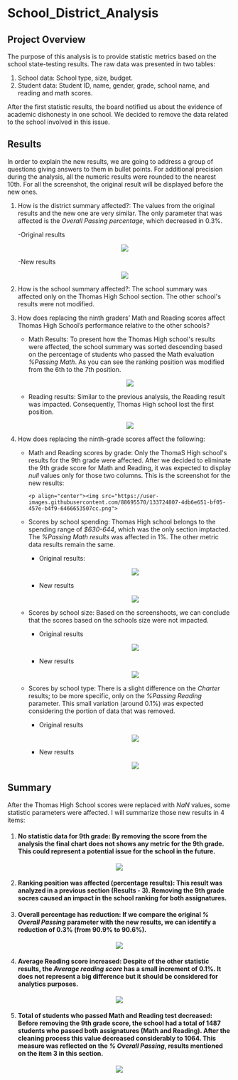 # School_District_Analysis

## Project Overview
The purpose of this analysis is to provide statistic metrics based on the school state-testing results. The raw data was presented in two tables:

1. School data: School type, size, budget. 
2. Student data: Student ID, name, gender, grade, school name, and reading and math scores.

After the first statistic results, the board notified us about the evidence of academic dishonesty in one school. We decided to remove the data related to the school involved in this issue. 

## Results
In order to explain the new results, we are going to address a group of questions giving answers to them in bullet points. For additional precision during the analysis, all the numeric results were rounded to the nearest 10th. For all the screenshot, the original result will be displayed before the new ones. 

1. How is the district summary affected?: The values from the original results and the new one are very similar. The only parameter that was affected is the *Overall Passing percentage*, which decreased in 0.3%. 

   -Original results
   <p align="center"><img src="https://user-images.githubusercontent.com/88695570/133708516-fd8d6fdf-5d3d-4dee-b970-1859a43ca075.png">
    
   -New results
    <p align="center"><img src="https://user-images.githubusercontent.com/88695570/133708516-fd8d6fdf-5d3d-4dee-b970-1859a43ca075.png">

2. How is the school summary affected?: The school summary was affected only on the Thomas High School section. The other school's results were not modified.  
        
3. How does replacing the ninth graders’ Math and Reading scores affect Thomas High School’s performance relative to the other schools?

   - Math Results: To present how the Thomas High school's results were affected, the school summary was sorted descending based on the percentage of students who passed the Math evaluation *%Passing Math*. As you can see the ranking position was modified from the 6th to the 7th position.
       
        <p align="center"><img src="https://user-images.githubusercontent.com/88695570/133724675-2002b538-fa45-4522-a87e-0cb01b05cd99.png">
            
   - Reading results: Similar to the previous analysis, the Reading result was impacted. Consequently, Thomas High school lost the first position. 
           
        <p align="center"><img src="https://user-images.githubusercontent.com/88695570/133724721-ab438b08-af0d-41d8-ad86-7c0654c58c02.png">
        
4. How does replacing the ninth-grade scores affect the following:

   - Math and Reading scores by grade: Only the ThomaS High school's results for the 9th grade were affected. After we decided to eliminate the 9th grade score for Math and Reading, it was expected to display *null* values only for those two columns. This is the screenshot for the new results: 
           
         <p align="center"><img src="https://user-images.githubusercontent.com/88695570/133724807-4db6e651-bf05-457e-b4f9-6466653507cc.png">    
                 
   - Scores by school spending: Thomas High school belongs to the spending range of *$630-644*, which was the only section imptacted. The *%Passing Math results* was affected in 1%. The other metric data results remain the same.  
            
        - Original results:
              <p align="center"><img src="https://user-images.githubusercontent.com/88695570/133724944-5f388603-b8c0-41cd-82f3-2969652a400c.png">
                 
        - New results
              <p align="center"><img src="https://user-images.githubusercontent.com/88695570/133725012-bb7cf9b8-7c96-4e1e-840f-f797f2c95c93.png">

   - Scores by school size: Based on the screenshoots, we can conclude that the scores based on the schools size were not impacted.
                 
        - Original results
              <p align="center"><img src="https://user-images.githubusercontent.com/88695570/133725050-f33676af-914c-4c70-aab5-6e74774f9d69.png">
      
        - New results
              <p align="center"><img src="https://user-images.githubusercontent.com/88695570/133725058-dbabacca-164c-4995-85ac-471f3ca3ee9a.png">
    
   - Scores by school type: There is a slight difference on the *Charter* results; to be more specific, only on the *%Passing Reading* parameter. This small variation (around 0.1%) was expected considering the portion of data that was removed. 
                 
        - Original results
              <p align="center"><img src="https://user-images.githubusercontent.com/88695570/133725072-922cc9f5-ff81-41b1-a22e-a22c8c5683ec.png">

        - New results
              <p align="center"><img src="https://user-images.githubusercontent.com/88695570/133725090-ad83cf23-0638-4222-b0d6-41847e0ca2b9.png">

## Summary
After the Thomas High School scores were replaced with *NaN* values, some statistic parameters were affected. I will summarize those new results in 4 items:

1. #### No statistic data for 9th grade: By removing the score from the analysis the final chart does not shows any metric for the 9th grade. This could represent a potential issue for the school in the future.
                 
<p align="center"><img src="https://user-images.githubusercontent.com/88695570/133910920-dc4de4d8-b72d-42bc-a172-de7111315f2a.png">
                 
2. #### Ranking position was affected (percentage results): This result was analyzed in a previous section (Results - 3). Removing the 9th grade socres caused an impact in the school ranking for both assignatures. 
   
3. #### Overall percentage has reduction: If we compare the original *% Overall Passing* parameter with the new results, we can identify a reduction of 0.3% (from 90.9% to 90.6%).

<p align="center"><img src="https://user-images.githubusercontent.com/88695570/133910940-9b39ab45-eabe-4ac7-b59a-6604b7d4dbd6.png">
   
4. #### Average Reading score increased: Despite of the other statistic results, the *Average reading score* has a small increment of 0.1%. It does not represent a big difference but it should be considered for analytics purposes. 

<p align="center"><img src="https://user-images.githubusercontent.com/88695570/133910952-b22904d6-c6a2-4159-9320-0d0fec0aba84.png">
                
5. #### Total of students who passed Math and Reading test decreased: Before removing the 9th grade score, the school had a total of 1487 students who passed both assignatures (Math and Reading). After the cleaning process this value decreased considerably to 1064. This measure was reflected on the *% Overall Passing*, results mentioned on the item 3 in this section.
   
<p align="center"><img src="https://user-images.githubusercontent.com/88695570/133910958-9988c94d-b264-4fd8-ba26-4770b8fd09d5.png">

  
                 
